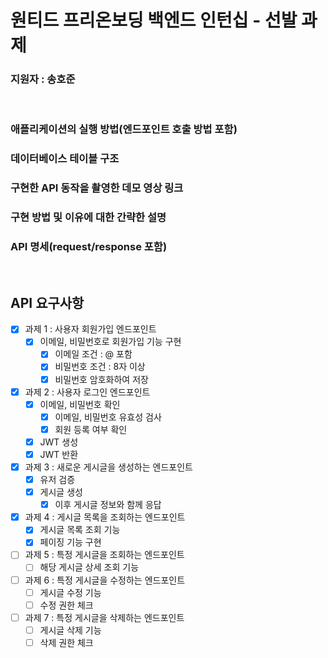 # 원티드 프리온보딩 백엔드 인턴십 - 선발 과제

### 지원자 : 송호준

<br>

### 애플리케이션의 실행 방법(엔드포인트 호출 방법 포함)

### 데이터베이스 테이블 구조

### 구현한 API 동작을 촬영한 데모 영상 링크

### 구현 방법 및 이유에 대한 간략한 설명

### API 명세(request/response 포함)

<br>

## API 요구사항

- [x] 과제 1 : 사용자 회원가입 엔드포인트
  - [x] 이메일, 비밀번호로 회원가입 기능 구현
    - [x] 이메일 조건 : @ 포함
    - [x] 비밀번호 조건 : 8자 이상
    - [x] 비밀번호 암호화하여 저장
- [x] 과제 2 : 사용자 로그인 엔드포인트
  - [x] 이메일, 비밀번호 확인
    - [x] 이메일, 비밀번호 유효성 검사
    - [x] 회원 등록 여부 확인
  - [x] JWT 생성
  - [x] JWT 반환
- [x] 과제 3 : 새로운 게시글을 생성하는 엔드포인트
  - [x] 유저 검증 
  - [x] 게시글 생성
    - [x] 이후 게시글 정보와 함께 응답
- [x] 과제 4 : 게시글 목록을 조회하는 엔드포인트
  - [x] 게시글 목록 조회 기능
  - [x] 페이징 기능 구현
- [ ] 과제 5 : 특정 게시글을 조회하는 엔드포인트
  - [ ] 해당 게시글 상세 조회 기능
- [ ] 과제 6 : 특정 게시글을 수정하는 엔드포인트
  - [ ] 게시글 수정 기능
  - [ ] 수정 권한 체크 
- [ ] 과제 7 : 특정 게시글을 삭제하는 엔드포인트
  - [ ] 게시글 삭제 기능
  - [ ] 삭제 권한 체크
